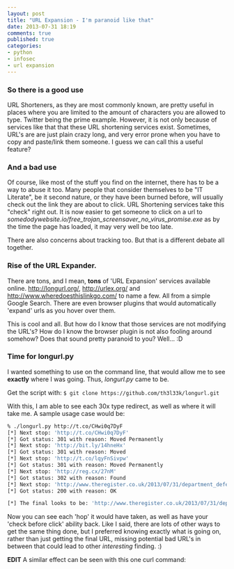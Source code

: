 ```yaml
---
layout: post
title: "URL Expansion - I'm paranoid like that"
date: 2013-07-31 18:19
comments: true
published: true
categories: 
- python
- infosec
- url expansion
---
```


### So there is a good use
URL Shorteners, as they are most commonly known, are pretty useful in places where you are limited to the amount of characters you are allowed to type. Twitter being the prime example. However, it is not only because of services like that that these URL shortening services exist. Sometimes, URL's are are just plain crazy long, and very error prone when you have to copy and paste/link them someone. I guess we can call this a useful feature?

<!--more-->

### And a bad use
Of course, like most of the stuff you find on the internet, there has to be a way to abuse it too. Many people that consider themselves to be "IT Literate", be it second nature, or they have been burned before, will usually check out the link they are about to click. URL Shortening services take this "check" right out. It is now easier to get someone to click on a url to *somedodywebsite.io/free_trojan_screensaver_no_virus_promise.exe* as by the time the page has loaded, it may very well be too late.

There are also concerns about tracking too. But that is a different debate all together.

### Rise of the URL Expander.
There are tons, and I mean, **tons** of 'URL Expansion' services available online. http://longurl.org/, http://urlex.org/ and http://www.wheredoesthislinkgo.com/ to name a few. All from a simple Google Search. There are even browser plugins that would automatically 'expand' urls  as you hover over them.

This is cool and all. But how do I know that those services are not modifying the URL's? How do I know the browser plugin is not also fooling around somehow? Does that sound pretty paranoid to you? Well... :D

### Time for longurl.py
I wanted something to use on the command line, that would allow me to see **exactly** where I was going. Thus, *longurl.py* came to be.

Get the script with: `$ git clone https://github.com/th3l33k/longurl.git`

With this, I am able to see each 30x type redirect, as well as where it will take me. A sample usage case would be:

```bash longurl.py Usage
% ./longurl.py http://t.co/CHwi0q7DyF
[*] Next stop: 'http://t.co/CHwi0q7DyF'
[*] Got status: 301 with reason: Moved Permanently
[*] Next stop: 'http://bit.ly/14hneHx'
[*] Got status: 301 with reason: Moved
[*] Next stop: 'http://t.co/lqyFnSivpw'
[*] Got status: 301 with reason: Moved Permanently
[*] Next stop: 'http://reg.cx/27nM'
[*] Got status: 302 with reason: Found
[*] Next stop: 'http://www.theregister.co.uk/2013/07/31/department_defence_no_lenovo_ban/'
[*] Got status: 200 with reason: OK

[*] The final looks to be: 'http://www.theregister.co.uk/2013/07/31/department_defence_no_lenovo_ban/'
```

Now you can see each 'hop' it would have taken, as well as have your 'check before click' ability back. Like I said, there are lots of other ways to get the same thing done, but I preferred knowing exactly what is going on, rather than just getting the final URL, missing potential bad URL's in between that could lead to other _interesting_ finding. :)

**EDIT**
A similar effect can be seen with this one curl command:
